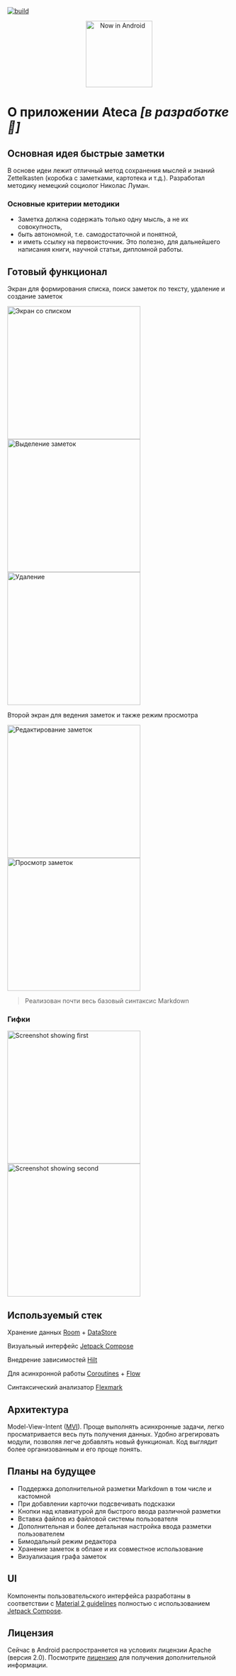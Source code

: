 [![build](https://github.com/Eugenics/Ateca/actions/workflows/build_gitflow_branch.yml/badge.svg)](https://github.com/Eugenics/Ateca/actions/workflows/build_gitflow_branch.yml)


<p align="center">
  <img src="images/ic_launcher2600.png" alt="Now in Android" width="150"/>
</p>

О приложении Ateca _[в разработке 🚧]_
==================

## Основная идея быстрые заметки

В основе идеи лежит отличный метод сохранения мыслей и знаний Zettelkasten (коробка с заметками, картотека и т.д.).
Разработал методику немецкий социолог Николас Луман.

### Основные критерии методики

* Заметка должна содержать только одну мысль, а не их совокупность,
* быть автономной, т.е. самодостаточной и понятной,
* и иметь ссылку на первоисточник. Это полезно, для дальнейшего написания книги, научной статьи, дипломной работы.


## Готовый функционал

Экран для формирования списка, поиск заметок по тексту, удаление и создание заметок

<img src="images/black_list.jpg" alt="Экран со списком" width="300"/> <img src="images/delete_check.jpg" alt="Выделение заметок" width="300"/> <img src="images/delete.jpg" alt="Удаление" width="300"/>





Второй экран для ведения заметок и также режим просмотра

<img src="images/marck_note_go.jpg" alt="Редактирование заметок" width="300"/> <img src="images/marck_note.jpg" alt="Просмотр заметок" width="300"/>

> Реализован почти весь базовый синтаксис Markdown

### Гифки

<img src="images/creat_note.gif" alt="Screenshot showing first" width="300"/> <img src="images/search_note.gif" alt="Screenshot showing second" width="300"/>

## Используемый стек

Хранение данных [Room](https://developer.android.com/jetpack/androidx/releases/room) + [DataStore](https://developer.android.com/topic/libraries/architecture/datastore)

Визуальный интерфейс [Jetpack Compose](https://developer.android.com/jetpack/compose)

Внедрение зависимостей [Hilt](https://developer.android.com/training/dependency-injection/hilt-android)

Для асинхронной работы [Coroutines](https://developer.android.com/kotlin/coroutines) + [Flow](https://developer.android.com/kotlin/flow)

Синтаксический анализатор [Flexmark](https://github.com/vsch/flexmark-java)


## Архитектура

Model-View-Intent ([MVI](https://habr.com/ru/company/tinkoff/blog/338558/)). Проще  выполнять асинхронные задачи,
легко просматривается весь путь получения данных. Удобно агрегировать модули, позволяя легче добавлять новый функционал.
Код выглядит более организованным и его проще понять.


## Планы на будущее

* Поддержка дополнительной разметки Markdown в том числе и кастомной
* При добавлении карточки подсвечивать подсказки
* Кнопки над клавиатурой для быстрого ввода различной разметки
* Вставка файлов из файловой системы пользователя
* Дополнительная и более детальная настройка ввода разметки пользователем
* Бимодальный режим редактора
* Хранение заметок в облаке и их совместное использование
* Визуализация графа заметок


## UI

Компоненты пользовательского интерфейса разработаны в соответствии с [Material 2 guidelines](https://material.io/)
полностью с использованием [Jetpack Compose](https://developer.android.com/jetpack/compose).

## Лицензия

Сейчас в Android распространяется на условиях лицензии Apache (версия 2.0). Посмотрите
[лицензию](LICENSE) для получения дополнительной информации.
